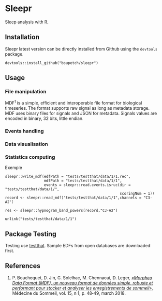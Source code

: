 # Sleepr

Sleep analysis with R.

## Installation

Sleepr latest version can be directly installed from Github using the `devtools` package.

```
devtools::install_github("boupetch/sleepr")
```

## Usage

### File manipulation

MDF<sup>1</sup> is a simple, efficient and interoperable file format for biological timeseries. The format supports raw signal as long as metadata storage. 
MDF uses binary files for signals and JSON for metadata. Signals values are encoded in binary, 32 bits, little endian.

### Events handling

### Data visualisation

### Statistics computing

Exemple

```
sleepr::write_mdf(edfPath = "tests/testthat/data/1/1.rec",
                  mdfPath = "tests/testthat/data/1/1",
                  events = sleepr::read.events.isruc(dir = "tests/testthat/data/1/",
                                                     scoringNum = 1))
record <- sleepr::read_mdf("tests/testthat/data/1/1",channels = "C3-A2")

res <- sleepr::hypnogram_band_powers(record,"C3-A2")

unlink("tests/testthat/data/1/1")
```

## Package Testing

Testing use [testthat](https://github.com/r-lib/testthat). Sample EDFs from open databases are downloaded first. 

## References

1. P. Bouchequet, D. Jin, G. Solelhac, M. Chennaoui, D. Leger, [«*Morpheo Data Format (MDF), un nouveau format de données simple, robuste et performant pour stocker et analyser les enregistrements de sommeil*»](https://www.sciencedirect.com/science/article/pii/S1769449318301304), Médecine du Sommeil, vol. 15, n 1, p. 48‑49, march 2018.
